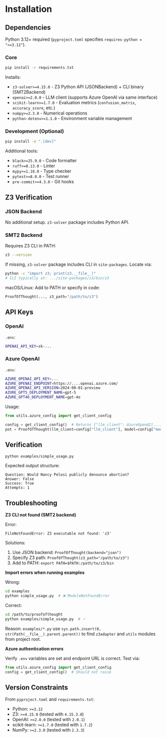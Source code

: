 # Installation

## Dependencies

Python 3.12+ required (`pyproject.toml` specifies `requires-python = ">=3.12"`).

### Core

```bash
pip install -r requirements.txt
```

Installs:

- `z3-solver>=4.15.0` - Z3 Python API (JSONBackend) + CLI binary (SMT2Backend)
- `openai>=2.0.0` - LLM client (supports Azure OpenAI via same interface)
- `scikit-learn>=1.7.0` - Evaluation metrics (`confusion_matrix`, `accuracy_score`, etc.)
- `numpy>=2.3.0` - Numerical operations
- `python-dotenv>=1.1.0` - Environment variable management

### Development (Optional)

```bash
pip install -e ".[dev]"
```

Additional tools:

- `black>=25.9.0` - Code formatter
- `ruff>=0.13.0` - Linter
- `mypy>=1.18.0` - Type checker
- `pytest>=8.0.0` - Test runner
- `pre-commit>=4.3.0` - Git hooks

## Z3 Verification

### JSON Backend

No additional setup. `z3-solver` package includes Python API.

### SMT2 Backend

Requires Z3 CLI in PATH:

```bash
z3 --version
```

If missing, `z3-solver` package includes CLI in `site-packages`. Locate via:

```bash
python -c "import z3; print(z3.__file__)"
# CLI typically at: .../site-packages/z3/bin/z3
```

macOS/Linux: Add to PATH or specify in code:
```python
ProofOfThought(..., z3_path="/path/to/z3")
```

## API Keys

### OpenAI

`.env`:
```bash
OPENAI_API_KEY=sk-...
```

### Azure OpenAI

`.env`:
```bash
AZURE_OPENAI_API_KEY=...
AZURE_OPENAI_ENDPOINT=https://....openai.azure.com/
AZURE_OPENAI_API_VERSION=2024-08-01-preview
AZURE_GPT5_DEPLOYMENT_NAME=gpt-5
AZURE_GPT4O_DEPLOYMENT_NAME=gpt-4o
```

Usage:
```python
from utils.azure_config import get_client_config

config = get_client_config()  # Returns {"llm_client": AzureOpenAI(...), "model": str}
pot = ProofOfThought(llm_client=config["llm_client"], model=config["model"])
```

## Verification

```bash
python examples/simple_usage.py
```

Expected output structure:
```
Question: Would Nancy Pelosi publicly denounce abortion?
Answer: False
Success: True
Attempts: 1
```

## Troubleshooting

**Z3 CLI not found (SMT2 backend)**

Error:
```
FileNotFoundError: Z3 executable not found: 'z3'
```

Solutions:
1. Use JSON backend: `ProofOfThought(backend="json")`
2. Specify Z3 path: `ProofOfThought(z3_path="/path/to/z3")`
3. Add to PATH: `export PATH=$PATH:/path/to/z3/bin`

**Import errors when running examples**

Wrong:
```bash
cd examples
python simple_usage.py  # ❌ ModuleNotFoundError
```

Correct:
```bash
cd /path/to/proofofthought
python examples/simple_usage.py  # ✓
```

Reason: `examples/*.py` use `sys.path.insert(0, str(Path(__file__).parent.parent))` to find `z3adapter` and `utils` modules from project root.

**Azure authentication errors**

Verify `.env` variables are set and endpoint URL is correct. Test via:
```python
from utils.azure_config import get_client_config
config = get_client_config()  # Should not raise
```

## Version Constraints

From `pyproject.toml` and `requirements.txt`:

- Python: `>=3.12`
- Z3: `>=4.15.0` (tested with `4.15.3.0`)
- OpenAI: `>=2.0.0` (tested with `2.0.1`)
- scikit-learn: `>=1.7.0` (tested with `1.7.2`)
- NumPy: `>=2.3.0` (tested with `2.3.3`)
